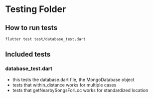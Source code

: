 # Testing Folder

## How to run tests
    flutter test test/database_test.dart

## Included tests
### database_test.dart
- this tests the database.dart file, the MongoDatabase object
- tests that within_distance works for multiple cases
- tests that getNearbySongsForLoc works for standardized location